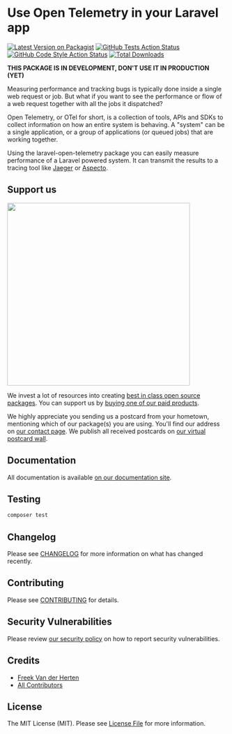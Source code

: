 # Use Open Telemetry in your Laravel app

[![Latest Version on Packagist](https://img.shields.io/packagist/v/spatie/laravel-open-telemetry.svg?style=flat-square)](https://packagist.org/packages/spatie/laravel-open-telemetry)
[![GitHub Tests Action Status](https://img.shields.io/github/actions/workflow/status/spatie/laravel-open-telemetry/run-tests.yml?branch=main&label=Tests&style=flat-square)](https://github.com/spatie/laravel-open-telemetry/actions?query=workflow%3Arun-tests+branch%3Amain)
[![GitHub Code Style Action Status](https://img.shields.io/github/actions/workflow/status/spatie/laravel-open-telemetry/fix-php-code-style-issues.yml?branch=main&label=Code%20Style&style=flat-square)](https://github.com/spatie/laravel-open-telemetry/actions?query=workflow%3A"Fix+PHP+code+style+issues"+branch%3Amain)
[![Total Downloads](https://img.shields.io/packagist/dt/spatie/laravel-open-telemetry.svg?style=flat-square)](https://packagist.org/packages/spatie/laravel-open-telemetry)

**THIS PACKAGE IS IN DEVELOPMENT, DON'T USE IT IN PRODUCTION (YET)**

Measuring performance and tracking bugs is typically done inside a single web request or job. But what if you want to see the performance or flow of a web request together with all the jobs it dispatched?

Open Telemetry, or OTel for short, is a collection of tools, APIs and SDKs to collect information on how an entire system is behaving. A "system" can be a single application, or a group of applications (or queued jobs) that are working together.

Using the laravel-open-telemetry package you can easily measure performance of a Laravel powered system. It can transmit the results to a tracing tool like [Jaeger](https://www.jaegertracing.io) or [Aspecto](https://www.aspecto.io).

## Support us

[<img src="https://github-ads.s3.eu-central-1.amazonaws.com/laravel-open-telemetry.jpg?t=1" width="419px" />](https://spatie.be/github-ad-click/laravel-open-telemetry)

We invest a lot of resources into creating [best in class open source packages](https://spatie.be/open-source). You can support us by [buying one of our paid products](https://spatie.be/open-source/support-us).

We highly appreciate you sending us a postcard from your hometown, mentioning which of our package(s) you are using. You'll find our address on [our contact page](https://spatie.be/about-us). We publish all received postcards on [our virtual postcard wall](https://spatie.be/open-source/postcards).

## Documentation

All documentation is available [on our documentation site](https://spatie.be/docs/laravel-open-telemetry).

## Testing

```bash
composer test
```

## Changelog

Please see [CHANGELOG](CHANGELOG.md) for more information on what has changed recently.

## Contributing

Please see [CONTRIBUTING](CONTRIBUTING.md) for details.

## Security Vulnerabilities

Please review [our security policy](../../security/policy) on how to report security vulnerabilities.

## Credits

- [Freek Van der Herten](https://github.com/freekmurze)
- [All Contributors](../../contributors)

## License

The MIT License (MIT). Please see [License File](LICENSE.md) for more information.
